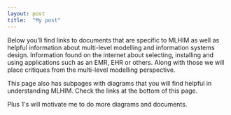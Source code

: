 ```yaml
---
layout: post
title:  "My post"
---
```


Below you'll find links to documents that are specific
to MLHIM as well as helpful information about
multi-level modelling and information systems design.
Information found on the internet about selecting,
installing and using applications such as an EMR, EHR or others.
Along with those we will place critiques from the multi-level modelling perspective.

This page also has subpages with diagrams that you will find helpful in understanding MLHIM.
Check the links at the bottom of this page.

Plus 1's will motivate me to do more diagrams and documents.

